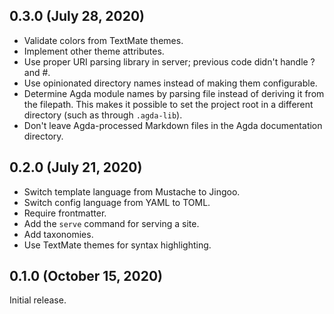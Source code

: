 ## 0.3.0 (July 28, 2020)

- Validate colors from TextMate themes.
- Implement other theme attributes.
- Use proper URI parsing library in server; previous code didn't handle ? and
  #.
- Use opinionated directory names instead of making them configurable.
- Determine Agda module names by parsing file instead of deriving it from the
  filepath. This makes it possible to set the project root in a different
  directory (such as through `.agda-lib`).
- Don't leave Agda-processed Markdown files in the Agda documentation directory.

## 0.2.0 (July 21, 2020)

- Switch template language from Mustache to Jingoo.
- Switch config language from YAML to TOML.
- Require frontmatter.
- Add the `serve` command for serving a site.
- Add taxonomies.
- Use TextMate themes for syntax highlighting.

## 0.1.0 (October 15, 2020)

Initial release.
